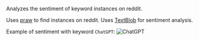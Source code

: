 Analyzes the sentiment of keyword instances on reddit.

Uses [praw](https://github.com/praw-dev/praw) to find instances on reddit. Uses [TextBlob](https://pypi.org/project/textblob/) for sentiment analysis.

Example of sentiment with keyword `ChatGPT`:
![ChatGPT](https://cdn.discordapp.com/attachments/905301278647783428/1092543946162442330/image.png)